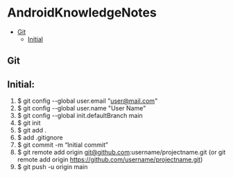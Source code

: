# AndroidKnowledgeNotes


<!-- TOC -->

- [Git](#git)
    - [Initial](#initial)

<!-- /TOC -->

## Git

## Initial:
1. $ git config --global user.email "user@mail.com"
2. $ git config --global user.name "User Name"
3. $ git config --global init.defaultBranch main 
4. $ git init 
5. $ git add .
6. $ add .gitignore
7. $ git commit -m “Initial commit”
8. $ git remote add origin git@github.com:username/projectname.git
(or git remote add origin https://github.com/username/projectname.git)
9. $ git push -u origin main

